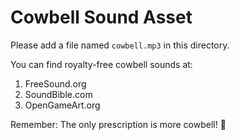 # Cowbell Sound Asset

Please add a file named `cowbell.mp3` in this directory.

You can find royalty-free cowbell sounds at:
1. FreeSound.org
2. SoundBible.com
3. OpenGameArt.org

Remember: The only prescription is more cowbell! 🔔
